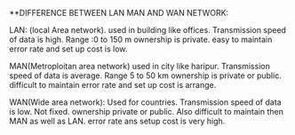 **DIFFERENCE BETWEEN LAN MAN AND WAN NETWORK:

LAN: (local Area network).
used in building like offices.
Transmission speed of data is high.
Range :0 to 150 m
ownership is private.
easy to maintain
error rate and set up cost is low.


MAN(Metroploitan area network)
used in city like haripur.
Transmission speed of data is average.
Range 5 to 50 km
ownership is private or public.
difficult to maintain
error rate and set up cost is arrange.


WAN(Wide area network):
Used for countries.
Transmission speed of data is low.
Not fixed.
ownership private or public.
Also difficult to maintain then MAN as well as LAN.
error rate ans setup cost is very high.